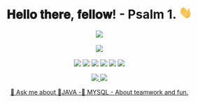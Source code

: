 <div>
<h1 align="center"> 𝐇𝐞𝐥𝐥𝐨 𝐭𝐡𝐞𝐫𝐞, 𝐟𝐞𝐥𝐥𝐨𝐰! - Psalm 1. <img src="https://github.com/ABSphreak/ABSphreak/blob/master/gifs/Hi.gif?raw=true" width="30px"></h2>
	
</div>


<p align="center">
<img width="520px" src="https://user-images.githubusercontent.com/74038190/235224431-e8c8c12e-6826-47f1-89fb-2ddad83b3abf.gif">
 </p>

<p align="center">
	<a href="https://www.linkedin.com/in/jrfertonani/"> <img width="150px" src="https://cdn.jsdelivr.net/gh/devicons/devicon@latest/icons/linkedin/linkedin-original-wordmark.svg" /></a>
	
          
</p>

<p align="center">
	<img width="60px" src="https://cdn.jsdelivr.net/gh/devicons/devicon@latest/icons/java/java-original-wordmark.svg" />
 	<img width="60px" src="https://cdn.jsdelivr.net/gh/devicons/devicon@latest/icons/mysql/mysql-original-wordmark.svg" />
	<img width="60px" src="https://cdn.jsdelivr.net/gh/devicons/devicon@latest/icons/angular/angular-original.svg" />
	<img width="60px" src="https://cdn.jsdelivr.net/gh/devicons/devicon@latest/icons/html5/html5-original-wordmark.svg" />
        <img width="60px" src="https://cdn.jsdelivr.net/gh/devicons/devicon@latest/icons/css3/css3-original-wordmark.svg" />
        <img width="60px" src="https://cdn.jsdelivr.net/gh/devicons/devicon@latest/icons/bootstrap/bootstrap-original-wordmark.svg" />

</p>

<p align="center">
  <a href="https://github.com/jrfertonani">
  <img height="180em" src="https://github-readme-stats.vercel.app/api?username=jrfertonani&show_icons=true&theme=dark"/>
  <img height="166em" src="https://github-readme-stats.vercel.app/api/top-langs/?username=jrfertonani&layout=compact&langs_count=7&theme=dark"/>
</p>

<p align="center">  💬 Ask me about 💚JAVA -💚 MYSQL - About teamwork and fun.</p>





